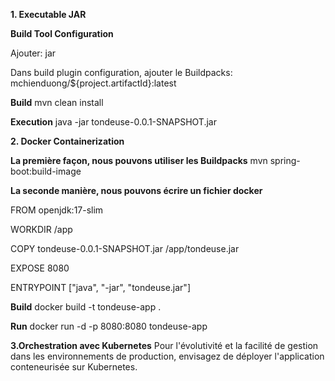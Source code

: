 **1. Executable JAR**

**Build Tool Configuration**

Ajouter: <packaging>jar</packaging>

Dans build plugin configuration, ajouter le Buildpacks:
          <image>
						<name>mchienduong/${project.artifactId}:latest</name>
					</image>
     
**Build**
mvn clean install

**Execution**
java -jar tondeuse-0.0.1-SNAPSHOT.jar

**2. Docker Containerization**

**La première façon, nous pouvons utiliser les Buildpacks**
mvn spring-boot:build-image


**La seconde manière, nous pouvons écrire un fichier docker**

FROM openjdk:17-slim

WORKDIR /app

COPY tondeuse-0.0.1-SNAPSHOT.jar /app/tondeuse.jar

EXPOSE 8080

ENTRYPOINT ["java", "-jar", "tondeuse.jar"]

**Build**
docker build -t tondeuse-app .

**Run**
docker run -d -p 8080:8080 tondeuse-app

**3.Orchestration avec Kubernetes**
Pour l'évolutivité et la facilité de gestion dans les environnements de production, envisagez de déployer l'application conteneurisée sur Kubernetes.
